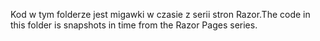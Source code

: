 <span data-ttu-id="512fb-101">Kod w tym folderze jest migawki w czasie z serii stron Razor.</span><span class="sxs-lookup"><span data-stu-id="512fb-101">The code in this folder is snapshots in time from the Razor Pages series.</span></span>
